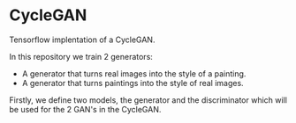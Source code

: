# CycleGAN

Tensorflow implentation of a CycleGAN.

In this repository we train 2 generators:
- A generator that turns real images into the style of a painting.
- A generator that turns paintings into the style of real images.

Firstly, we define two models, the generator and the discriminator which will be used for the 2 GAN's in the CycleGAN.
